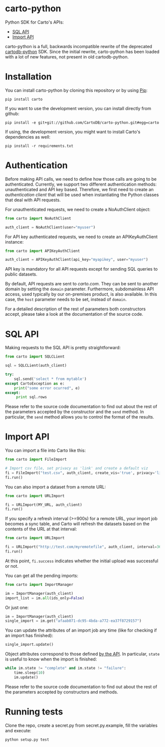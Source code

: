 carto-python
============

Python SDK for Carto's APIs:

* [SQL API](http://developers.cartodb.com/documentation/sql-api.html)
* [Import API](http://docs.cartodb.com/cartodb-platform/import-api.html)

carto-python is a full, backwards incompatible rewrite of the deprecated [cartodb-python](https://github.com/CartoDB/cartodb-python/) SDK. Since the
initial rewrite, carto-python has been loaded with a lot of new features, not present in old cartodb-python.

Installation
============

You can install carto-python by cloning this repository or by using
[Pip](http://pypi.python.org/pypi/pip):

    pip install carto

If you want to use the development version, you can install directly from github:

    pip install -e git+git://github.com/CartoDB/carto-python.git#egg=carto

If using, the development version, you might want to install Carto's dependencies as well:

    pip install -r requirements.txt

Authentication
==============

Before making API calls, we need to define how those calls are going to be authenticated. Currently, we support two different
authentication methods: unauthenticated and API key based. Therefore, we first need to create an _authentication client_ that will
be used when instantiating the Python classes that deal with API requests.

For unauthenticated requests, we need to create a NoAuthClient object:

```python
from carto import NoAuthClient

auth_client = NoAuthClient(user="myuser")
```

For API key authenticated requests, we need to create an APIKeyAuthClient instance:

```python
from carto import APIKeyAuthClient

auth_client = APIKeyAuthClient(api_key="myapikey", user="myuser")
```

API key is mandatory for all API requests except for sending SQL queries to public datasets.

By default, API requests are sent to _carto.com_. They can be sent to another domain by setting the `domain` parameter. Furthermore,
subdomainless API access, used typically by our on-premises product, is also available. In this case, the `host` parameter needs to be
set, instead of `domain`.

For a detailed description of the rest of parameters both constructors accept, please take a look at the documentation of the source code.

SQL API
=======

Making requests to the SQL API is pretty straightforward:

```python
from carto import SQLCLient

sql = SQLCLient(auth_client)

try:
    sql.send('select * from mytable')
except CartoException as e:
    print("some error ocurred", e)
except:
     print sql.rows
```

Please refer to the source code documentation to find out about the rest of the parameters accepted by the constructor and the `send` method.
In particular, the `send` method allows you to control the format of the results.

Import API
==========

You can import a file into Carto like this:

```python
from carto import FileImport

# Import csv file, set privacy as 'link' and create a default viz
fi = FileImport("test.csv", auth_client, create_vis='true', privacy='link')
fi.run()
```

You can also import a dataset from a remote URL:

```python
from carto import URLImport

fi = URLImport(MY_URL, auth_client)
fi.run()
```

If you specify a refresh interval (>=900s) for a remote URL, your import job becomes a sync table, and Carto will refresh the datasets based on the contents of the URL at that interval:

```python
from carto import URLImport

fi = URLImport("http://test.com/myremotefile", auth_client, interval=3600)
fi.run()
```

At this point, ```fi.success``` indicates whether the initial upload was successful or not.

You can get all the pending imports:

```python
from carto import ImportManager

im = ImportManager(auth_client)
import_list = im.all(ids_only=False)
```

Or just one:

```python
im = ImportManager(auth_client)
single_import = im.get("afaab071-dc95-4bda-a772-ea37f8729157")
```

You can update the attributes of an import job any time (like for checking if an import has finished):

```python
single_import.update()
```

Object attributes correspond to those defined [by the API](http://docs.cartodb.com/cartodb-platform/import-api.html#response-1). In particular, ```state``` is useful to know when the import is finished:

```python
while im.state != "complete" and im.state != "failure":
    time.sleep(10)
    im.update()
```

Please refer to the source code documentation to find out about the rest of the parameters accepted by constructors and methods.

Running tests
=============

Clone the repo, create a secret.py from secret.py.example, fill the variables and execute:

    python setup.py test
